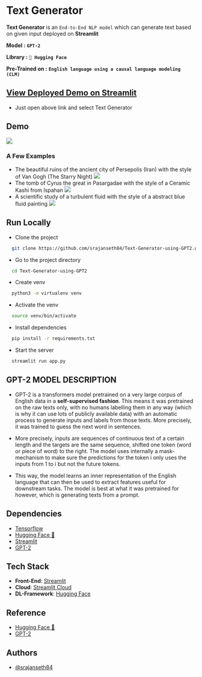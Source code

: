 # Text Generator

**Text Generator** is an `End-to-End NLP model` which can generate text based on given input deployed on **Streamlit**

**Model :** **`GPT-2`**

**Library :** **`🤗 Hugging Face `**

**Pre-Trained on :** **`English language using a causal language modeling (CLM)`**


## [View Deployed Demo on Streamlit](https://share.streamlit.io/srajanseth84/all-ml-projects-streamlit/main/app.py)
- Just open above link and select Text Generator


## Demo


![](extras/demo.gif.gif)


### A Few Examples

* The beautiful ruins of the ancient city of Persepolis (Iran) with the style of Van Gogh (The Starry Night) 
  <img src="images/">
* The tomb of Cyrus the great in Pasargadae with the style of a Ceramic Kashi from Ispahan 
  <img src="images/">
* A scientific study of a turbulent fluid with the style of a abstract blue fluid painting
  <img src = "images/">



## Run Locally


* Clone the project

```bash
  git clone https://github.com/srajanseth84/Text-Generator-using-GPT2.git
```

* Go to the project directory

```bash
  cd Text-Generator-using-GPT2
```
* Create venv

```bash
  python3 -m virtualenv venv 
```

* Activate the venv

```bash
  source venv/bin/activate
```

* Install dependencies

```bash
  pip install -r requirements.txt
```

* Start the server

```bash
  streamlit run app.py 
```

## GPT-2 MODEL DESCRIPTION

- GPT-2 is a transformers model pretrained on a very large corpus of English data in a **self-supervised fashion**. This means it was pretrained on the raw texts only, with no humans labelling them in any way (which is why it can use lots of publicly available data) with an automatic process to generate inputs and labels from those texts. More precisely, it was trained to guess the next word in sentences.

- More precisely, inputs are sequences of continuous text of a certain length and the targets are the same sequence, shifted one token (word or piece of word) to the right. The model uses internally a mask-mechanism to make sure the predictions for the token i only uses the inputs from 1 to i but not the future tokens.

- This way, the model learns an inner representation of the English language that can then be used to extract features useful for downstream tasks. The model is best at what it was pretrained for however, which is generating texts from a prompt.



## Dependencies

* [Tensorflow](https://github.com/tensorflow/tensorflow)
* [Hugging Face 🤗](https://huggingface.co/)
* [Streamlit](https://github.com/streamlit/streamlit)
* [GPT-2](https://huggingface.co/gpt2)  

## Tech Stack
* **Front-End**: [Streamlit](https://github.com/streamlit/streamlit)
* **Cloud**: [Streamlit Cloud](https://streamlit.io/cloud)
* **DL-Framework**: [Hugging Face](https://huggingface.co/)




## Reference

- [Hugging Face 🤗](https://huggingface.co/)
- [GPT-2](https://huggingface.co/gpt2) 

## Authors

- [@srajanseth84](https://github.com/srajanseth84)
